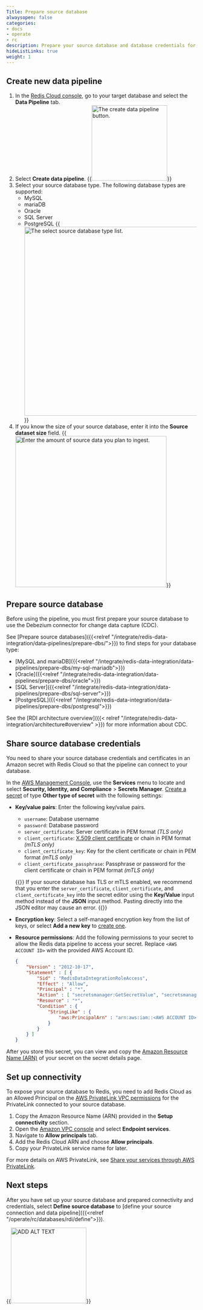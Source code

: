 ```yaml
---
Title: Prepare source database
alwaysopen: false
categories:
- docs
- operate
- rc
description: Prepare your source database and database credentials for Data integration.
hideListLinks: true
weight: 1
---
```


## Create new data pipeline

1. In the [Redis Cloud console](https://cloud.redis.io/), go to your target database and select the **Data Pipeline** tab.
1. Select **Create data pipeline**.
    {{<image filename="images/rc/rdi/rdi-create-data-pipeline.png" alt="The create data pipeline button." width=200px >}}
1. Select your source database type. The following database types are supported:
    - MySQL
    - mariaDB
    - Oracle
    - SQL Server
    - PostgreSQL
    {{<image filename="images/rc/rdi/rdi-select-source-db.png" alt="The select source database type list." width=500px >}}
1. If you know the size of your source database, enter it into the **Source dataset size** field.
    {{<image filename="images/rc/rdi/rdi-source-dataset-size.png" alt="Enter the amount of source data you plan to ingest." width=400px >}}

## Prepare source database

Before using the pipeline, you must first prepare your source database to use the Debezium connector for change data capture (CDC).

See [Prepare source databases]({{<relref "/integrate/redis-data-integration/data-pipelines/prepare-dbs/">}}) to find steps for your database type:
- [MySQL and mariaDB]({{<relref "/integrate/redis-data-integration/data-pipelines/prepare-dbs/my-sql-mariadb">}})
- [Oracle]({{<relref "/integrate/redis-data-integration/data-pipelines/prepare-dbs/oracle">}})
- [SQL Server]({{<relref "/integrate/redis-data-integration/data-pipelines/prepare-dbs/sql-server">}})
- [PostgreSQL]({{<relref "/integrate/redis-data-integration/data-pipelines/prepare-dbs/postgresql">}})

See the [RDI architecture overview]({{< relref "/integrate/redis-data-integration/architecture#overview" >}}) for more information about CDC.

## Share source database credentials

You need to share your source database credentials and certificates in an Amazon secret with Redis Cloud so that the pipeline can connect to your database.

In the [AWS Management Console](https://console.aws.amazon.com/), use the **Services** menu to locate and select **Security, Identity, and Compliance** > **Secrets Manager**. [Create a secret](https://docs.aws.amazon.com/secretsmanager/latest/userguide/create_secret.html) of type **Other type of secret** with the following settings:

- **Key/value pairs**: Enter the following key/value pairs.

    - `username`: Database username
    - `password`: Database password
    - `server_certificate`: Server certificate in PEM format *(TLS only)*
    - `client_certificate`: [X.509 client certificate](https://en.wikipedia.org/wiki/X.509) or chain in PEM format *(mTLS only)*
    - `client_certificate_key`: Key for the client certificate or chain in PEM format *(mTLS only)*
    - `client_certificate_passphrase`: Passphrase or password for the client certificate or chain in PEM format *(mTLS only)*

    {{<note>}}
If your source database has TLS or mTLS enabled, we recommend that you enter the `server_certificate`, `client_certificate`, and `client_certificate_key` into the secret editor using the **Key/Value** input method instead of the **JSON** input method. Pasting directly into the JSON editor may cause an error. 
    {{</note>}}

- **Encryption key**: Select a self-managed encryption key from the list of keys, or select **Add a new key** to [create one](https://docs.aws.amazon.com/kms/latest/developerguide/create-keys.html).

- **Resource permissions**: Add the following permissions to your secret to allow the Redis data pipeline to access your secret. Replace `<AWS ACCOUNT ID>` with the provided AWS Account ID. 

    ```json
    {
        "Version" : "2012-10-17",
        "Statement" : [ {
            "Sid" : "RedisDataIntegrationRoleAccess",
            "Effect" : "Allow",
            "Principal" : "*",
            "Action" : [ "secretsmanager:GetSecretValue", "secretsmanager:DescribeSecret" ],
            "Resource" : "*",
            "Condition" : {
                "StringLike" : {
                    "aws:PrincipalArn" : "arn:aws:iam::<AWS ACCOUNT ID>:role/redis-data-pipeline-secrets-role"
                }
            }
        } ]
    }
    ```

After you store this secret, you can view and copy the [Amazon Resource Name (ARN)](https://docs.aws.amazon.com/secretsmanager/latest/userguide/reference_iam-permissions.html#iam-resources) of your secret on the secret details page. 

## Set up connectivity

To expose your source database to Redis, you need to add Redis Cloud as an Allowed Principal on the [AWS PrivateLink VPC permissions](https://docs.aws.amazon.com/vpc/latest/privatelink/configure-endpoint-service.html#add-remove-permissions) for the PrivateLink connected to your source database.

1. Copy the Amazon Resource Name (ARN) provided in the **Setup connectivity** section.
1. Open the [Amazon VPC console](https://console.aws.amazon.com/vpc/) and select **Endpoint services**.
1. Navigate to **Allow principals** tab.
1. Add the Redis Cloud ARN and choose **Allow principals**.
1. Copy your PrivateLink service name for later.

For more details on AWS PrivateLink, see [Share your services through AWS PrivateLink](https://docs.aws.amazon.com/vpc/latest/privatelink/privatelink-share-your-services.html).


## Next steps

After you have set up your source database and prepared connectivity and credentials, select **Define source database** to [define your source connection and data pipeline]({{<relref "/operate/rc/databases/rdi/define">}}).

{{<image filename="images/rc/rdi/rdi-define-source-database.png" alt="ADD ALT TEXT" width=200px >}}